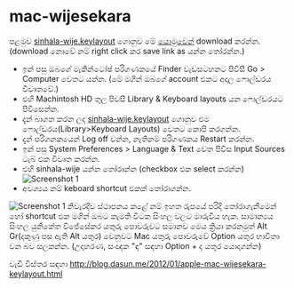 # mac-wijesekara

පළමුව [sinhala-wije.keylayout](https://raw.githubusercontent.com/sdasun/mac-wijesekara/master/sinhala-wije.keylayout) ගොනුව මේ  [යොමුවෙන්](https://raw.githubusercontent.com/sdasun/mac-wijesekara/master/sinhala-wije.keylayout) download කරන්න. (download නොවේ නම් right click කර save link as යන්න තෝරන්න.)


* ඉන් පසු ඔබගේ මැකින්ටෝෂ් පරිගණකයේ Finder වැඩසටහනට පිවිසී Go > Computer වෙතට යන්න.
(මේ මගින් ඔබගේ account එකට අදාල ෆොල්ඩරය  විවෘතවේ.)
* එහි Machintosh HD තුල පිවසී Library & Keyboard layouts යන ෆොල්ඩරයට පිවිසෙන්න.
* දැන් බාගත කරන ලද [sinhala-wije.keylayout](https://raw.githubusercontent.com/sdasun/mac-wijesekara/master/sinhala-wije.keylayout) ගොනුව එම ෆොල්ඩරය(Library>Keyboard Layouts) වෙතට කොපි කරගන්න.
* දැන් පරිගනකයෙන් Log off වන්න, නැතිනම් පරිගණකය Restart කරන්න.
* ඉන් පසු System Preferences > Language & Text වෙත පිවිස Input Sources ටැබ් එක විවෘත කරන්න.
* එහි sinhala-wije යන්න තෝරාන්න (checkbox එක ‍select  කරන්න)
![Screenshot 1](https://github.com/sdasun/mac-wijesekara/blob/master/screen2.png?raw=true)
* අවශ්‍යය නම් keboard shortcut එකක් තෝරාගන්න. 

![Screenshot 1](https://github.com/sdasun/mac-wijesekara/blob/master/screenshot.png?raw=true)
නිවැරදිව ස්ථාපනය කළේ නම් ඉහත රුපයේ පරිදි තෝරාගැනීමෙන් හෝ shortcut එක මගින් ඔබට කැමති විටක සිංහල වලට මාරුවිය හැක. සාමාන්‍යය සිංහල යුනිකේත විජේසේකර යතුරු පොවරුවට සමානව මෙය ක්‍රියා කරනමුත් Alt Gr(දකුණු පස ඇති Alt යතුර) වෙනුවට Mac යතුරු පොවරුවේ Option යතුර භාවිතා වන බව සලකන්න. (උදාහරණ, සංඥක "ඳ" සඳහා Option + ද යතුර යොදාගන්න)

වැඩි විස්තර සඳහා http://blog.dasun.me/2012/01/apple-mac-wijesekara-keylayout.html
